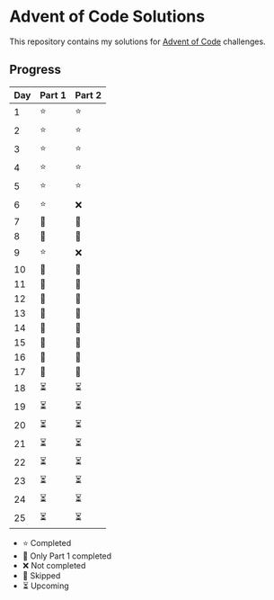 # Advent of Code Solutions

This repository contains my solutions for [Advent of Code](https://adventofcode.com/) challenges.

## Progress
| Day   | Part 1 | Part 2 |
|-------|--------|--------|
|  1    |   ⭐️   |   ⭐️   |
|  2    |   ⭐️   |   ⭐️   |
|  3    |   ⭐️   |   ⭐️   |
|  4    |   ⭐️   |   ⭐️   |
|  5    |   ⭐️   |   ⭐️   |
|  6    |   ⭐️   |   ❌   |
|  7    |   🚫   |   🚫   |
|  8    |   🚫   |   🚫   |
|  9    |   ⭐️   |   ❌   |
| 10    |   🚫   |   🚫   |
| 11    |   🚫   |   🚫   |
| 12    |   🚫   |   🚫   |
| 13    |   🚫   |   🚫   |
| 14    |   🚫   |   🚫   |
| 15    |   🚫   |   🚫   |
| 16    |   🚫   |   🚫   |
| 17    |   🚫   |   🚫   |
| 18    |   ⏳   |   ⏳   |
| 19    |   ⏳   |   ⏳   |
| 20    |   ⏳   |   ⏳   |
| 21    |   ⏳   |   ⏳   |
| 22    |   ⏳   |   ⏳   |
| 23    |   ⏳   |   ⏳   |
| 24    |   ⏳   |   ⏳   |
| 25    |   ⏳   |   ⏳   |

- ⭐️ Completed
- 🌟 Only Part 1 completed
- ❌ Not completed
- 🚫 Skipped
- ⏳ Upcoming
